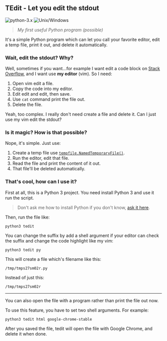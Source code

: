 ## TEdit - Let you edit the stdout

![python-3.x](https://img.shields.io/badge/python-3.x-green.svg) ![Unix/Windows](https://img.shields.io/badge/platform-unix%2Fwindows-blue.svg)
> *My first useful Python program (possible)*  

It's a simple Python program which can let you call your favorite editor, edit a temp file, print it out, and delete it automatically.


### Wait, edit the stdout? Why?

Well, sometimes if you want...for example I want edit a code block on [Stack Overflow](https://stackoverflow.com/), and I want use **my editor** (vim). So I need:

1. Open vim edit a file.
2. Copy the code into my editor.
3. Edit edit and edit, then save.
4. Use `cat` command print the file out.
5. Delete the file.

Yeah, too complex. I really don't need create a file and delete it. Can I just use my vim edit the stdout?


### Is it magic? How is that possible?

Nope, it's simple. Just use:

1. Create a temp file use [`tempfile.NamedTemporaryFile()`](https://docs.python.org/3/library/tempfile.html#tempfile.NamedTemporaryFile).
2. Run the editor, edit that file.
3. Read the file and print the content of it out.
4. That file'll be deleted automatically.


### That's cool, how can I use it?

First at all, this is a Python 3 project. You need install Python 3 and use it run the script.

> Don't ask me how to install Python if you don't know, [ask it here](https://www.google.com/).

Then, run the file like:

    python3 tedit

You can change the suffix by add a shell argument if your editor can check the suffix and change the code highlight like my vim:

    python3 tedit py

This will create a file which's filename like this:

    /tmp/tmps27sm02r.py

Instead of just this:

    /tmp/tmps27sm02r

---------------------------------

You can also open the file with a program rather than print the file out now.

To use this feature, you have to set two shell arguments. For example:

    python3 tedit html google-chrome-stable

After you saved the file, tedit will open the file with Google Chrome, and delete it when done.
